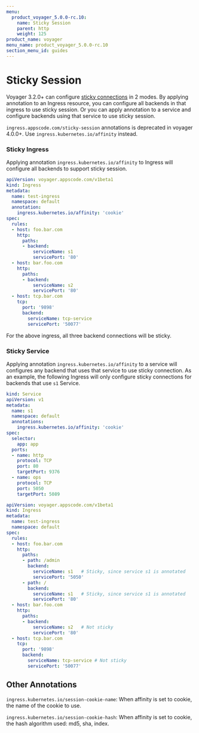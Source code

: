 ```yaml
---
menu:
  product_voyager_5.0.0-rc.10:
    name: Sticky Session
    parent: http
    weight: 125
product_name: voyager
menu_name: product_voyager_5.0.0-rc.10
section_menu_id: guides
---
```


# Sticky Session
Voyager 3.2.0+ can configure [sticky connections](https://www.haproxy.com/blog/load-balancing-affinity-persistence-sticky-sessions-what-you-need-to-know/) in 2 modes. By applying annotation to an Ingress resource, you can configure all backends in that ingress to use sticky session. Or you can apply annotation to a service and configure
backends using that service to use sticky session.

`ingress.appscode.com/sticky-session` annotations is deprecated in voyager 4.0.0+. Use `ingress.kubernetes.io/affinity` instead.

### Sticky Ingress
Applying annotation `ingress.kubernetes.io/affinity` to Ingress will configure all backends to
support sticky session.
```yaml
apiVersion: voyager.appscode.com/v1beta1
kind: Ingress
metadata:
  name: test-ingress
  namespace: default
  annotation:
    ingress.kubernetes.io/affinity: 'cookie'
spec:
  rules:
  - host: foo.bar.com
    http:
      paths:
      - backend:
          serviceName: s1
          servicePort: '80'
  - host: bar.foo.com
    http:
      paths:
      - backend:
          serviceName: s2
          servicePort: '80'
  - host: tcp.bar.com
    tcp:
      port: '9898'
      backend:
        serviceName: tcp-service
        servicePort: '50077'
```
For the above ingress, all three backend connections will be sticky.


### Sticky Service
Applying annotation `ingress.kubernetes.io/affinity` to a service will configures any backend
that uses that service to use sticky connection. As an example, the following Ingress will only
configure sticky connections for backends that use `s1` Service.

```yaml
kind: Service
apiVersion: v1
metadata:
  name: s1
  namespace: default
  annotations:
    ingress.kubernetes.io/affinity: 'cookie'
spec:
  selector:
    app: app
  ports:
  - name: http
    protocol: TCP
    port: 80
    targetPort: 9376
  - name: ops
    protocol: TCP
    port: 5050
    targetPort: 5089
```

```yaml
apiVersion: voyager.appscode.com/v1beta1
kind: Ingress
metadata:
  name: test-ingress
  namespace: default
spec:
  rules:
  - host: foo.bar.com
    http:
      paths:
      - path: /admin
        backend:
          serviceName: s1   # Sticky, since service s1 is annotated
          servicePort: '5050'
      - path: /
        backend:
          serviceName: s1   # Sticky, since service s1 is annotated
          servicePort: '80'
  - host: bar.foo.com
    http:
      paths:
      - backend:
          serviceName: s2   # Not sticky
          servicePort: '80'
  - host: tcp.bar.com
    tcp:
      port: '9898'
      backend:
        serviceName: tcp-service # Not sticky
        servicePort: '50077'
```

## Other Annotations

`ingress.kubernetes.io/session-cookie-name`: When affinity is set to cookie, the name of the cookie to use.

`ingress.kubernetes.io/session-cookie-hash`: When affinity is set to cookie, the hash algorithm used: md5, sha, index.
